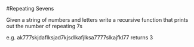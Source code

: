#Repeating Sevens

Given a string of numbers and letters write a recursive function that prints out the number of repeating 7s

e.g. ak777skjdaflksjad7kjsdlkafjlksa7777slkajfkl77 returns 3

